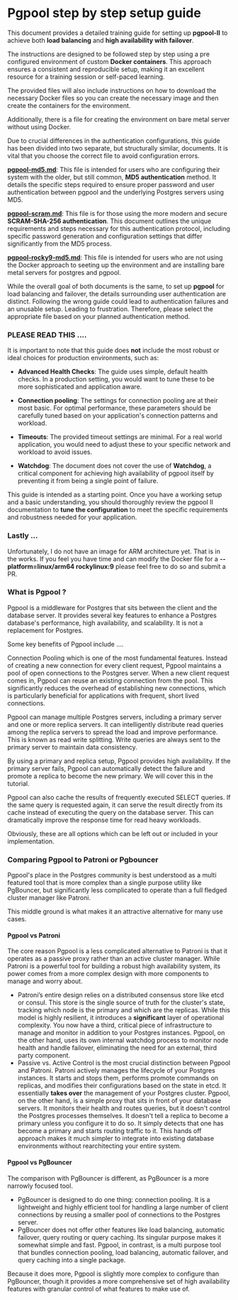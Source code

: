 
# Pgpool step by step setup guide


This document provides a detailed training guide for setting up **pgpool-II** to achieve both **load balancing** and **high availability with failover**. 

The instructions are designed to be followed step by step using a pre configured environment of custom **Docker containers**.  This approach ensures a consistent and reproducible setup, making it an excellent resource for a training session or self-paced learning.

The provided files will also include instructions on how to download the necessary Docker files so you can create the necessary image and then create the containers for the environment.

Additionally, there is a file for creating the environment on bare metal server without using Docker.

Due to crucial differences in the authentication configurations, this guide has been divided into two separate, but structurally similar, documents. It is vital that you choose the correct file to avoid configuration errors.

**[pgpool-md5.md](https://github.com/jtorral/pgpoolTutorial/blob/main/pgpool-md5.md)**:  This file is intended for users who are configuring their system with the older, but still common, **MD5 authentication** method. It details the specific steps required to ensure proper password and user authentication between pgpool and the underlying Postgres servers using MD5.
    
**[pgpool-scram.md](https://github.com/jtorral/pgpoolTutorial/blob/main/pgpool-scram.md)**: This file is for those using the more modern and secure **SCRAM-SHA-256 authentication**. This document outlines the unique requirements and steps necessary for this authentication protocol, including specific password generation and configuration settings that differ significantly from the MD5 process.
    

**[pgpool-rocky9-md5.md](https://github.com/jtorral/pgpoolTutorial/blob/main/pgpool-rocky9-md5.md)**:  This file is intended for users who are not using the Docker approach to seeting up the environment and are installing bare metal servers for postgres and pgpool.


While the overall goal of both documents is the same, to set up **pgpool** for load balancing and failover, the details surrounding user authentication are distinct. Following the wrong guide could lead to authentication failures and an unusable setup. Leading to frustration. Therefore, please select the appropriate file based on your planned authentication method.

### PLEASE READ THIS ....

It is important to note that this guide does **not** include the most robust or ideal choices for production environments, such as:

-   **Advanced Health Checks**: The guide uses simple, default health checks. In a production setting, you would want to tune these to be more sophisticated and application aware.

- **Connection pooling**: The settings for connection pooling are at their most basic. For optimal performance, these parameters should be carefully tuned based on your application's connection patterns and workload.
    
-   **Timeouts**: The provided timeout settings are minimal. For a real world application, you would need to adjust these to your specific network and workload to avoid issues.
    
-   **Watchdog**: The document does not cover the use of **Watchdog**, a critical component for achieving high availability of pgpool itself by preventing it from being a single point of failure.
    

This guide is intended as a starting point. Once you have a working setup and a basic understanding, you should thoroughly review the pgpool II documentation to **tune the configuration** to meet the specific requirements and robustness needed for your application.



### Lastly ...

Unfortunately, I do not have an image for ARM architecture yet. That is in the works.  If you feel you have time and can modify the Docker file for a **--platform=linux/arm64 rockylinux:9** please feel free to do so and submit a PR.


### What is Pgpool ?

Pgpool is a middleware for Postgres that sits between the client and the database server. It provides several key features to enhance a Postgres database's performance, high availability, and scalability. It is not a replacement for Postgres.

Some key benefits of Pgpool include ….

Connection Pooling which is one of the most fundamental features. Instead of creating a new connection for every client request, Pgpool maintains a pool of open connections to the Postgres server. When a new client request comes in, Pgpool can reuse an existing connection from the pool. This significantly reduces the overhead of establishing new connections, which is particularly beneficial for applications with frequent, short lived connections.

Pgpool can manage multiple Postgres servers, including a primary server and one or more replica servers. It can intelligently distribute read queries among the replica servers to spread the load and improve performance. This is known as read write splitting. Write queries are always sent to the primary server to maintain data consistency.

By using a primary and replica setup, Pgpool provides high availability. If the primary server fails, Pgpool can automatically detect the failure and promote a replica to become the new primary.  We will cover this in the tutorial.

Pgpool can also cache the results of frequently executed SELECT queries. If the same query is requested again, it can serve the result directly from its cache instead of executing the query on the database server. This can dramatically improve the response time for read heavy workloads.

Obviously, these are all options which can be left out or included in your implementation.

### Comparing Pgpool to Patroni or Pgbouncer

Pgpool's place in the Postgres community is best understood as a multi featured tool that is more complex than a single purpose utility like PgBouncer, but significantly less complicated to operate than a full fledged cluster manager like Patroni.

This middle ground is what makes it an attractive alternative for many use cases.

#### Pgpool vs Patroni

The core reason Pgpool is a less complicated alternative to Patroni is that it operates as a passive proxy rather than an active cluster manager. While Patroni is a powerful tool for building a robust high availability system, its power comes from a more complex design with more components to manage and worry about.

* Patroni’s entire design relies on a distributed consensus store like etcd or consul. This store is the single source of truth for the cluster's state, tracking which node is the primary and which are the replicas. While this model is highly resilient, it introduces a **significant** layer of operational complexity. You now have a third, critical piece of infrastructure to manage and monitor in addition to your Postgres instances. Pgpool, on the other hand, uses its own internal watchdog process to monitor node health and handle failover, eliminating the need for an external, third party component.
* Passive vs. Active Control is the most crucial distinction between Pgpool and Patroni. Patroni actively manages the lifecycle of your Postgres instances. It starts and stops them, performs promote commands on replicas, and modifies their configurations based on the state in etcd. It essentially **takes over** the management of your Postgres cluster. Pgpool, on the other hand, is a simple proxy that sits in front of your database servers. It monitors their health and routes queries, but it doesn't control the Postgres processes themselves. It doesn't tell a replica to become a primary unless you configure it to do so. It simply detects that one has become a primary and starts routing traffic to it. This hands off approach makes it much simpler to integrate into existing database environments without rearchitecting your entire system.

#### Pgpool vs PgBouncer

The comparison with PgBouncer is different, as PgBouncer is a more narrowly focused tool.

* PgBouncer is designed to do one thing: connection pooling. It is a lightweight and highly efficient tool for handling a large number of client connections by reusing a smaller pool of connections to the Postgres server.
* PgBouncer does not offer other features like load balancing, automatic failover, query routing or query caching. Its singular purpose makes it somewhat simple and fast. Pgpool, in contrast, is a multi purpose tool that bundles connection pooling, load balancing, automatic failover, and query caching into a single package.

Because it does more, Pgpool is slightly more complex to configure than PgBouncer, though it provides a more comprehensive set of high availability features with granular control of what features to make use of.


